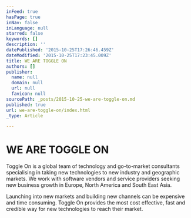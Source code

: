 ```yaml
---
inFeed: true
hasPage: true
inNav: false
inLanguage: null
starred: false
keywords: []
description: ''
datePublished: '2015-10-25T17:26:46.459Z'
dateModified: '2015-10-25T17:23:45.009Z'
title: WE ARE TOGGLE ON
authors: []
publisher:
  name: null
  domain: null
  url: null
  favicon: null
sourcePath: _posts/2015-10-25-we-are-toggle-on.md
published: true
url: we-are-toggle-on/index.html
_type: Article

---
```

# WE ARE TOGGLE ON

Toggle On is a global team of technology and go-to-market consultants specialising in taking new technologies to new industry and geographic markets. We work with software vendors and service providers seeking new business growth in Europe, North America and South East Asia.

Launching into new markets and building new channels can be expensive and time consuming. Toggle On provides the most cost effective, fast and credible way for new technologies to reach their market.